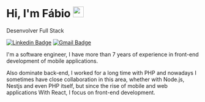 # Hi, I'm Fábio <img src="https://media.giphy.com/media/hvRJCLFzcasrR4ia7z/giphy.gif" width="28" >

Desenvolver Full Stack

[![Linkedin Badge](https://img.shields.io/badge/F%C3%A1bio%20Alves-175b9f?style=flat-square&logo=Linkedin&logoColor=white&link=https://www.linkedin.com/in/fabioalvesto/)](https://www.linkedin.com/in/diego-schell-fernandes/) 
[![Gmail Badge](https://img.shields.io/badge/-fabioalves.to@gmail.com-762722?style=flat-square&logo=Gmail&logoColor=white&link=mailto:fabioalves.to@gmail.com)](mailto:diego.schell.f@gmail.com)

I'm a software engineer, I have more than 7 years of experience in front-end development of mobile applications.

Also dominate back-end, I worked for a long time with PHP and nowadays I sometimes have close collaboration in this area, whether with Node.js, Nestjs and even PHP itself, but since the rise of mobile and web applications With React, I focus on front-end development.
